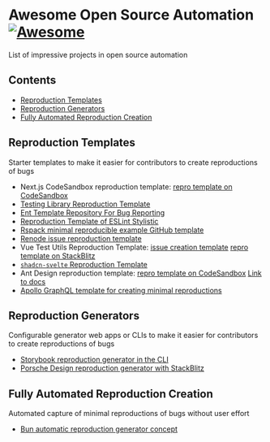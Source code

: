 # Awesome Open Source Automation [![Awesome](https://awesome.re/badge.svg)](https://awesome.re)

List of impressive projects in open source automation

## Contents

- [Reproduction Templates](#reproduction-templates)
- [Reproduction Generators](#reproduction-generators)
- [Fully Automated Reproduction Creation](#fully-automated-reproduction-creation)

## Reproduction Templates

Starter templates to make it easier for contributors to create reproductions of bugs

- Next.js CodeSandbox reproduction template: [repro template on CodeSandbox](https://codesandbox.io/p/sandbox/github/vercel/next.js/tree/canary/examples/reproduction-template)
- [Testing Library Reproduction Template](https://github.com/testing-library/dom-testing-library-template)
- [Ent Template Repository For Bug Reporting](https://github.com/ent/bug)
- [Reproduction Template of ESLint Stylistic](https://github.com/eslint-community/eslint-stylistic-repro-template)
- [Rspack minimal reproducible example GitHub template](https://github.com/web-infra-dev/rspack-repro)
- [Renode issue reproduction template](https://github.com/renode/renode-issue-reproduction-template)
- Vue Test Utils Reproduction Template: [issue creation template](https://github.com/vuejs/test-utils/blob/1cdd7ae5a973e8a2de8eef8c22159bc0cc97f911/.github/ISSUE_TEMPLATE/bug_report.md?plain=1#L16-L19) [repro template on StackBlitz](https://stackblitz.com/github/vuejs/create-vue-templates/tree/main/typescript-vitest?file=src%2Fcomponents%2F__tests__%2FHelloWorld.spec.ts)
- [`shadcn-svelte` Reproduction Template](https://github.com/huntabyte/shadcn-repro-template)
- Ant Design reproduction template: [repro template on CodeSandbox](https://codesandbox.io/s/antd-reproduction-template-forked-jyh2k9) [Link to docs](https://ant-design-3x.gitee.io/docs/react/getting-started#1.-Create-one-codesandbox:~:text=Visit%20http%3A//u.ant.design/codesandbox%2Drepro%20to%20create%20a%20codesandbox.%20Don%27t%20forget%20to%20press%20the%20save%20button.)
- [Apollo GraphQL template for creating minimal reproductions](https://github.com/apollographql/next-apollo-example)

## Reproduction Generators

Configurable generator web apps or CLIs to make it easier for contributors to create reproductions of bugs

- [Storybook reproduction generator in the CLI](https://storybook.js.org/docs/contribute/how-to-reproduce#initial-setup) 
- [Porsche Design reproduction generator with StackBlitz](https://twitter.com/stackblitz/status/1648341661762633729)

## Fully Automated Reproduction Creation

Automated capture of minimal reproductions of bugs without user effort

- [Bun automatic reproduction generator concept](https://twitter.com/jarredsumner/status/1781214396263661985) 
